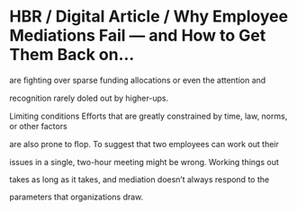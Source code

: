 # HBR / Digital Article / Why Employee Mediations Fail — and How to Get Them Back on…

are ﬁghting over sparse funding allocations or even the attention and

recognition rarely doled out by higher-ups.

Limiting conditions Eﬀorts that are greatly constrained by time, law, norms, or other factors

are also prone to ﬂop. To suggest that two employees can work out their

issues in a single, two-hour meeting might be wrong. Working things out

takes as long as it takes, and mediation doesn’t always respond to the

parameters that organizations draw.